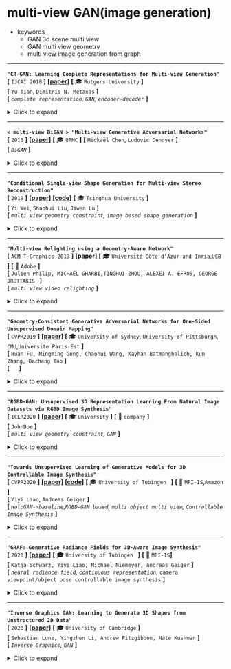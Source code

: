 

# multi-view GAN(image generation)

- keywords
  - GAN 3d scene multi view
  - GAN multi view geometry
  - multi view image generation from graph

---

**`"CR-GAN: Learning Complete Representations for Multi-view Generation"`**  
**[** `IJCAI 2018` **]** **[[paper]](https://www.ijcai.org/Proceedings/2018/0131.pdf)** **[** :mortar_board: `Rutgers University` **]**  
**[**  `Yu Tian`,  `Dimitris N. Metaxas` **]**  
**[** _`complete representation`, `GAN`, `encoder-decoder`_  **]**  

<details>
  <summary>Click to expand</summary>

- **主要贡献**
  
  - 第一个调查GAN模型的"complete representations"
  - 用CR-GAN来学习完整的表达，使用一种两通路的模式(`reconstruction path` + `generation path`)
  - CR-GAN可以利用`unlabeled data`来`self supervision`，使得生成的质量更好
  - 即使对于**unseen**的dataset，对于**wild conditions**，CR-GAN可以产生高质量的**multi view**图片
  
- **之前的GAN-based方法**：encoder-decoder+discriminator
  
  
  - |                  ![img](media/56666611.png)                  |
    | :----------------------------------------------------------: |
    | 相比于之前的GAN-based方法，多了一条`generation path`，试图补全z space |
    
  - encoder把图片map到一个latent space，然后操作embedding，然后decoder生成新视角
  
  - [CVPR 2017] [[paper]](https://openaccess.thecvf.com/content_cvpr_2017/papers/Tran_Disentangled_Representation_Learning_CVPR_2017_paper.pdf) <DR-GAN> Disentangled Representation Learning GAN for Pose-Invariant Face Recognition
  
  - [2017]  Multi-view image generation from a single-view. 
  
  - **_之前的GAN-based方法的问题_**：
  
  
    - 学到的都是“不完整”的表征，对于"unseen"data\无边界的data的泛化性很差
    - ==**思考**==：encoder网络学到的大概率就是不完整的表征；这也是为什么用auto-decoder而不是encoder-decoder
  
- **proposal**
  - 除了`reconstruction path`外，引入另一条`generation path`来 从随机采样的sample 创建view-specific images
  - 两条path **共享**同样的G参数：在生成通路学到的G 会引导reconstruction path中的E和D的学习，反过来也是一样
  - E is force to be G的逆向过程，使得学到的**representation可以span the entire Z space**  
  - 更重要的是，两通路的学习过程可以很容易地利用**有label、无label**的数据，对于自监督学习而言，从而大大丰富了Z space，对于自然的生成来说。
  
- **discriminators** 
  
  
  - ![img](media/57229841-1603684635887.png)
  - **==问题==** ：原来这些GAN-based方法中的discriminator都是干什么用的？单纯只是增加图像的细节程度？
  - DR-GAN中：discriminator有两个任务：① id 分类。discriminator输出一个分类输出。② pose分类。分类器输出。

</details>

---

**`< multi-view BiGAN > "Multi-view Generative Adversarial Networks"`**  
**[** `2016` **]** **[[paper]](https://arxiv.org/pdf/1611.02019.pdf)** **[** :mortar_board: `UPMC` **]** 
**[**  `Mickaël Chen`, `Ludovic Denoyer`  **]**  
**[** _`BiGAN`_ **]**  

<details>
  <summary>Click to expand</summary>
too old

- ![img](media/54910786.png)
  - 把BiGAN改造成适应conditional 概率；一个可以学到P(y\|x)，x可以是单张图片或者是多张view的集合
- ![img](media/55062754.png)
  - 创造了一个multi-view model，给予任意一组subset of views，评估可能的输出的分布
  - 如果说，一种自然的把BiGAN 延伸到适应multi view输入的方式 是 定义一个从a set of view到一个representation space的mapping function，那么，这种方法已经被证明会有不达到要求的表现
  - 因此，我们提出了一种约束模型的方式：基于一个想法：对任意一组subset of views添加一个view都应该降低输出分布的不确定性。给的view越多，方差越小。用KL散度来正则化

</details>

---

**`"Conditional Single-view Shape Generation for Multi-view Stereo Reconstruction"`**  
**[** `2019` **]** **[[paper]](https://arxiv.org/pdf/1904.06699.pdf)** **[[code]](https://github.com/weiyithu/OptimizeMVS)** **[** :mortar_board: `Tsinghua University` **]**  
**[**  `Yi Wei`, `Shaohui Liu`, `Jiwen Lu`  **]**  
**[** _`multi view geometry constraint`, `image based shape generation`_ **]**  

<details>
  <summary>Click to expand</summary>

- **task**: image based shape generation
- 把多张图片的重建问题 建模为 计算每个单张图片重建出的shape 空间的 交集

</details>

---

**`"Multi-view Relighting using a Geometry-Aware Network"`**  
**[** `ACM T-Graphics 2019` **]** **[[paper]](https://repo-sam.inria.fr/fungraph/deep-relighting/Multi-view-Relighting.pdf)** **[** :mortar_board: `Université Côte d'Azur and Inria`,`UCB` **]** **[** :office: `Adobe` **]**  
**[**  `Julien Philip, MICHAËL GHARBI,TINGHUI ZHOU, ALEXEI A. EFROS, GEORGE DRETTAKIS `  **]**  
**[** _`multi view video relighting`_ **]**  

<details>
  <summary>Click to expand</summary>

- **task**: multi-view video relighting
- ![img](media/54422638.png)
- ![img](media/54653900.png)

  - 首先从multi view的视频创建一个proxy geometry，然后考虑relighting

</details>

---

**`"Geometry-Consistent Generative Adversarial Networks for One-Sided Unsupervised Domain Mapping"`**  
**[** `CVPR2019` **]** **[[paper]](https://openaccess.thecvf.com/content_CVPR_2019/papers/Fu_Geometry-Consistent_Generative_Adversarial_Networks_for_One-Sided_Unsupervised_Domain_Mapping_CVPR_2019_paper.pdf)**  **[** :mortar_board: `University of Sydney`, `University of Pittsburgh`, `CMU`,`Universite Paris-Est` **]**   
**[**  `Huan Fu, Mingming Gong, Chaohui Wang, Kayhan Batmanghelich, Kun Zhang, Dacheng Tao`  **]**  
**[** _`  `_ **]**  

<details>
  <summary>Click to expand</summary>

- TODO

</details>

---

**`"RGBD-GAN: Unsupervised 3D Representation Learning From Natural Image Datasets via RGBD Image Synthesis"`**  
**[** `ICLR2020` **]** **[[paper]](https://arxiv.org/abs/1909.12573)**  **[** :mortar_board: `University` **]** **[** :office: `company` **]**  
**[**  `JohnDoe`  **]**  
**[** _`multi view geometry constraint`, `GAN`_ **]**  

<details>
  <summary>Click to expand</summary>

- **natural datasets**下，通过RGBD图像生成，进行**无监督**的**3D表征**学习
- **3.2.2 SELF-SUPERVISED RGBD CONSISTENCY LOSS**
  - ![img](media/65147862.png)

</details>

---

**`"Towards Unsupervised Learning of Generative Models for 3D Controllable Image Synthesis"`**  
**[** `CVPR2020` **]** **[[paper]](https://arxiv.org/pdf/1912.05237.pdf)** **[[code]](https://github.com/autonomousvision/controllable_image_synthesis)** **[** :mortar_board: `University of Tubingen ` **]** **[** :office: `MPI-IS`,`Amazon` **]**  
**[**  `Yiyi Liao`, `Andreas Geiger`  **]**  
**[** _`HoloGAN->baseline`,`RGBD-GAN based`, `multi object multi view`,  `Controllable Image Synthesis`_ **]**  

<details>
  <summary>Click to expand</summary>

| ![img](media/59007435.png)                                   |
| ------------------------------------------------------------ |
| 首先 从一个高斯采样的latent code 映射到一系列3D primitives（一些原初3D物体表征）<br> 再渲染物体 再渲染背景 |



- | Input   | unlabeled image                                              |
  | ------- | :----------------------------------------------------------- |
  | output  | multi view images                                            |
  | dataset | ![img](media/59114641.png) <br>**随机背景、随机物体、随机view point** <br>3D primitives: no label <br/> instance segmentation: no label <br/> pose annotations: no label |
  
- 训练这样的模型是有挑战的：


  - 比如有可能把2个物体理解为同一个primitive，甚至...；
  - 因此，使用多个loss来鼓励一个解耦、可解释的3D表征；同时从训练集分布中生成图片。

- **loss**


  - _**adversarial loss**_：标准的real/fake loss + condition


    - > condition on: 是完全的composite image还是background image
      >
      > 实验证明，这个condition有助于从背景中解耦物体  
    
    - 因此在训练时，收集两组数据集：带有物体的和没有物体的。

  - _**compactness loss**_ ：紧凑性loss


    - > To bias solutions towards compact representations and to encourage the 3D primitives to tightly encase the objects, we minimize the projected shape of each object.
      >
      > 为了让solutions 倾向于完整的表征，鼓励3D primitives能够紧贴合物体，我们最小化每个物体的投影shape
    
    - 惩罚每个物体`alpha map`的 `L1-范数`
    
    - > ![img](media/63491889.png)
      >
      > $$\tau=0.1$$ 是一个防止收缩到一个固定最小值以下的截短阈值， $$A_i$$ 依赖于模型参数和 latent code z（so 这个loss可以对模型参数有作用）

  -  **(==self supervised==) geometry consistency loss**


    - > 为了得到在不同的 `camera viewpoints` 和 `3D物体pose `中都**consistent**的solutions，遵循 _**[33]RGBD-GAN**_ 来鼓励生成模型来遵守多视几何约束。
    
    - >  比如，对于pose(外参)的改变应该改变物体的pose但是不应该alter它的颜色或者identity.
    
    - > 这样formulate这个约束：
      >
      > ![img](media/63872134.png)
      >
      > $$X_i'$$ $$D_i'$$ 是 latent code z的2D generator 输出
      >
      > $$\tilde{X}_i'$$ $$\tilde{D}_i'$$ 是 同一个latent code对每个primitive的pose加入随机噪声 并且 [**Warp**ing the result back to the original viewpoint] (即**重投影**回加噪声之前的viewpoint)  后的2D generator输出
    
    - 相当于是一个自监督的重投影误差loss

</details>

---

**`"GRAF: Generative Radiance Fields for 3D-Aware Image Synthesis"`**  
**[** `2020` **]** **[[paper]](https://arxiv.org/pdf/2007.02442.pdf)**  **[** :mortar_board: `University of Tubingen ` **]** **[** :office: `MPI-IS`**]**  
**[**  `Katja Schwarz, Yiyi Liao, Michael Niemeyer, Andreas Geiger`  **]**  
**[** _`neural radiance field`, `continuous representation`_, `camera viewpoint/object pose controllable image synthesis` **]**  

<details>
  <summary>Click to expand</summary>

| ![img](media/58379603.png) |
| -------------------------- |
| motivation                 |

- _**Motivation**_
  
  
  - > While 2D generative adversarial networks have enabled high-resolution image synthesis, they largely lack an understanding of the 3D world and the image formation process. 
    >
    > Thus, they do not provide precise control over camera viewpoint or object pose.
    >
    > **因为2D GAN缺少对3D世界的理解；缺少图像生成过程的理解，所以不能提供对于camera viewpoint和物体pose的精确控制**。
  
- 使用连续表征neural radiance filed
  
  
  - 从location x, view direction d映射到color c 和 体素密度$$\sigma$$
  
- 数据集使用unposed RGB images

</details>

---

**`"Inverse Graphics GAN: Learning to Generate 3D Shapes from Unstructured 2D Data"`**  
**[** `2020` **]** **[[paper]](https://arxiv.org/pdf/2002.12674.pdf)**  **[** :mortar_board: `University of Cambridge` **]**  
**[**  `Sebastian Lunz, Yingzhen Li, Andrew Fitzgibbon, Nate Kushman`  **]**  
**[** _`Inverse Graphics`, `GAN`_ **]**  

<details>
  <summary>Click to expand</summary>

- TODO

</details>